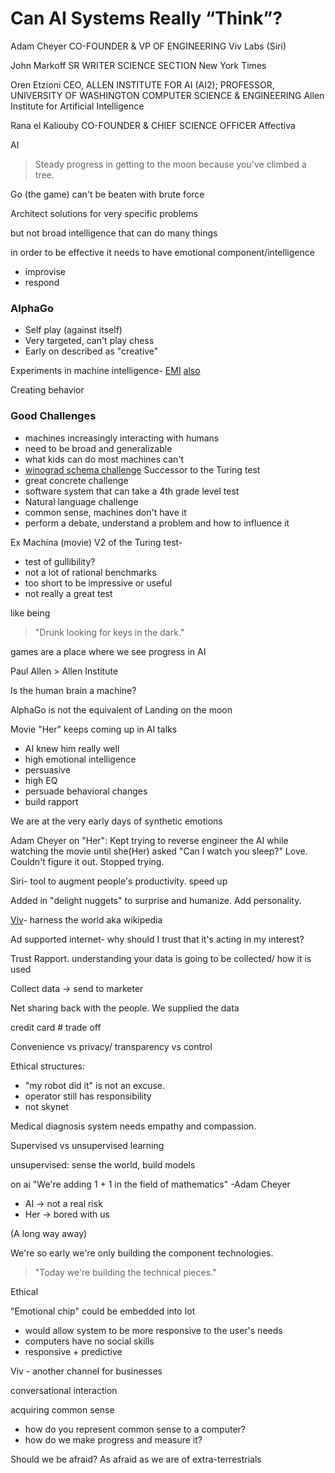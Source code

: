 # Can AI Systems Really “Think”?

Adam Cheyer
CO-FOUNDER & VP OF ENGINEERING
Viv Labs (Siri)

John Markoff
SR WRITER SCIENCE SECTION
New York Times

Oren Etzioni
CEO, ALLEN INSTITUTE FOR AI (AI2); PROFESSOR, UNIVERSITY OF WASHINGTON COMPUTER SCIENCE & ENGINEERING
Allen Institute for Artificial Intelligence

Rana el Kaliouby
CO-FOUNDER & CHIEF SCIENCE OFFICER
Affectiva

AI
> Steady progress in getting to the moon because you've climbed a tree.

Go (the game) can't be beaten with brute force

Architect solutions for very specific problems

but not broad intelligence that can do many things

in order to be effective it needs to have emotional component/intelligence
* improvise
* respond

### AlphaGo
* Self play (against itself)
* Very targeted, can't play chess
* Early on described as "creative"

Experiments in machine intelligence- [EMI](http://www.computerhistory.org/atchm/algorithmic-music-david-cope-and-emi/) [also](https://www.youtube.com/watch?v=2kuY3BrmTfQ)

Creating behavior

### Good Challenges
* machines increasingly interacting with humans
* need to be broad and generalizable
* what kids can do most machines can't
* [winograd schema challenge](https://en.wikipedia.org/wiki/Winograd_Schema_Challenge) Successor to the Turing test
* great concrete challenge
* software system that can take a 4th grade level test
* Natural language challenge
* common sense, machines don't have it
* perform a debate, understand a problem and how to influence it

Ex Machina (movie) V2 of the Turing test-
* test of gullibility?
* not a lot of rational benchmarks
* too short to be impressive or useful
* not really a great test

like being
> "Drunk looking for keys in the dark."

games are a place where we see progress in AI

Paul Allen > Allen Institute

Is the human brain a machine?

AlphaGo is not the equivalent of Landing on the moon

Movie "Her" keeps coming up in AI talks
* AI knew him really well
* high emotional intelligence
* persuasive
* high EQ
* persuade behavioral changes
* build rapport

We are at the very early days of synthetic emotions

Adam Cheyer on "Her": Kept trying to reverse engineer the AI while watching the movie until she(Her) asked "Can I watch you sleep?" Love. Couldn't figure it out. Stopped trying.

Siri- tool to augment people's productivity. speed up

Added in "delight nuggets" to surprise and humanize. Add personality.

[Viv](http://viv.ai/)- harness the world aka wikipedia

Ad supported internet- why should I trust that it's acting in my interest?

Trust Rapport. understanding your data is going to be collected/ how it is used

Collect data -> send to marketer

Net sharing back with the people. We supplied the data

credit card # trade off

Convenience vs privacy/ transparency vs control

Ethical structures:
* "my robot did it" is not an excuse.
* operator still has responsibility
* not skynet

Medical diagnosis system needs empathy and compassion.

Supervised vs unsupervised learning

unsupervised: sense the world, build models

on ai
"We're adding 1 + 1 in the field of mathematics"
-Adam Cheyer

* AI -> not a real risk
* Her -> bored with us

(A long way away)

We're so early we're only building the component technologies.

> "Today we're building the technical pieces."

Ethical

"Emotional chip" could be embedded into Iot
* would allow system to be more responsive to the user's needs
* computers have no social skills
* responsive + predictive

Viv - another channel for businesses

conversational interaction

acquiring common sense
* how do you represent common sense to a computer?
* how do we make progress and measure it?

Should we be afraid? As afraid as we are of extra-terrestrials